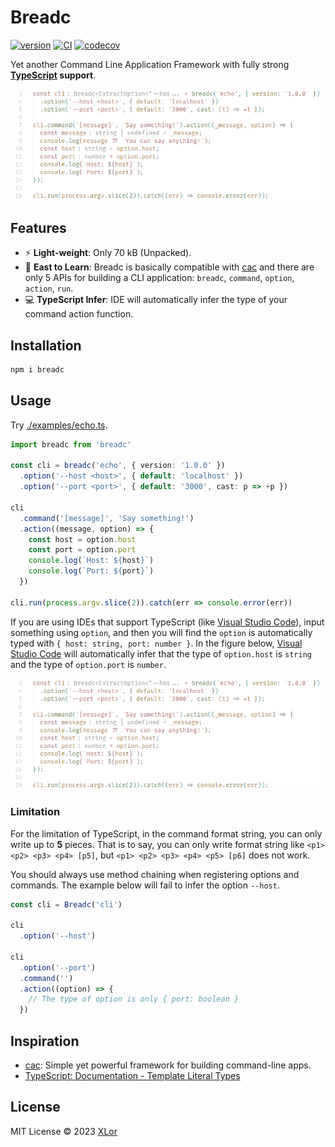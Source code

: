 # Breadc

[![version](https://img.shields.io/npm/v/breadc?color=rgb%2850%2C203%2C86%29&label=Breadc)](https://www.npmjs.com/package/breadc) [![CI](https://github.com/yjl9903/Breadc/actions/workflows/ci.yml/badge.svg)](https://github.com/yjl9903/Breadc/actions/workflows/ci.yml) [![codecov](https://codecov.io/gh/yjl9903/Breadc/branch/main/graph/badge.svg?token=F7PGOG62EF)](https://codecov.io/gh/yjl9903/Breadc)

Yet another Command Line Application Framework with fully strong **[TypeScript](https://www.typescriptlang.org/) support**.

![vscode](./images/vscode.png)

## Features

+ ⚡️ **Light-weight**: Only 70 kB (Unpacked).
+ 📖 **East to Learn**: Breadc is basically compatible with [cac](https://github.com/cacjs/cac) and there are only 5 APIs for building a CLI application: `breadc`, `command`, `option`, `action`, `run`.
+ 💻 **TypeScript Infer**: IDE will automatically infer the type of your command action function.

## Installation

```bash
npm i breadc
```

## Usage

Try [./examples/echo.ts](./examples/echo.ts).

```ts
import breadc from 'breadc'

const cli = breadc('echo', { version: '1.0.0' })
  .option('--host <host>', { default: 'localhost' })
  .option('--port <port>', { default: '3000', cast: p => +p })

cli
  .command('[message]', 'Say something!')
  .action((message, option) => {
    const host = option.host
    const port = option.port
    console.log(`Host: ${host}`)
    console.log(`Port: ${port}`)
  })

cli.run(process.argv.slice(2)).catch(err => console.error(err))
```

If you are using IDEs that support TypeScript (like [Visual Studio Code](https://code.visualstudio.com/)), input something using `option`, and then you will find the `option` is automatically typed with `{ host: string, port: number }`. In the figure below, [Visual Studio Code](https://code.visualstudio.com/) will automatically infer that the type of `option.host` is `string` and the type of `option.port` is `number`.

![vscode](./images/vscode.png)

### Limitation

For the limitation of TypeScript, in the command format string, you can only write up to **5** pieces. That is to say, you can only write format string like `<p1> <p2> <p3> <p4> [p5]`, but `<p1> <p2> <p3> <p4> <p5> [p6]` does not work.

You should always use method chaining when registering options and commands. The example below will fail to infer the option `--host`.

```ts
const cli = Breadc('cli')

cli
  .option('--host')

cli
  .option('--port')
  .command('')
  .action((option) => {
    // The type of option is only { port: boolean }
  })
```

## Inspiration

+ [cac](https://github.com/cacjs/cac): Simple yet powerful framework for building command-line apps.
+ [TypeScript: Documentation - Template Literal Types](https://www.typescriptlang.org/docs/handbook/2/template-literal-types.html)

## License

MIT License © 2023 [XLor](https://github.com/yjl9903)
